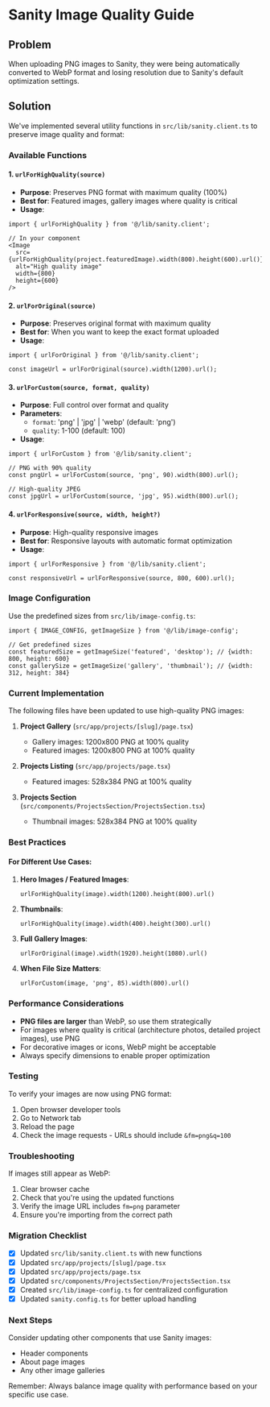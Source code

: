 # Sanity Image Quality Guide

## Problem
When uploading PNG images to Sanity, they were being automatically converted to WebP format and losing resolution due to Sanity's default optimization settings.

## Solution
We've implemented several utility functions in `src/lib/sanity.client.ts` to preserve image quality and format:

### Available Functions

#### 1. `urlForHighQuality(source)`
- **Purpose**: Preserves PNG format with maximum quality (100%)
- **Best for**: Featured images, gallery images where quality is critical
- **Usage**:
```tsx
import { urlForHighQuality } from '@/lib/sanity.client';

// In your component
<Image 
  src={urlForHighQuality(project.featuredImage).width(800).height(600).url()}
  alt="High quality image"
  width={800}
  height={600}
/>
```

#### 2. `urlForOriginal(source)`
- **Purpose**: Preserves original format with maximum quality
- **Best for**: When you want to keep the exact format uploaded
- **Usage**:
```tsx
import { urlForOriginal } from '@/lib/sanity.client';

const imageUrl = urlForOriginal(source).width(1200).url();
```

#### 3. `urlForCustom(source, format, quality)`
- **Purpose**: Full control over format and quality
- **Parameters**:
  - `format`: 'png' | 'jpg' | 'webp' (default: 'png')
  - `quality`: 1-100 (default: 100)
- **Usage**:
```tsx
import { urlForCustom } from '@/lib/sanity.client';

// PNG with 90% quality
const pngUrl = urlForCustom(source, 'png', 90).width(800).url();

// High-quality JPEG
const jpgUrl = urlForCustom(source, 'jpg', 95).width(800).url();
```

#### 4. `urlForResponsive(source, width, height?)`
- **Purpose**: High-quality responsive images
- **Best for**: Responsive layouts with automatic format optimization
- **Usage**:
```tsx
import { urlForResponsive } from '@/lib/sanity.client';

const responsiveUrl = urlForResponsive(source, 800, 600).url();
```

### Image Configuration
Use the predefined sizes from `src/lib/image-config.ts`:

```tsx
import { IMAGE_CONFIG, getImageSize } from '@/lib/image-config';

// Get predefined sizes
const featuredSize = getImageSize('featured', 'desktop'); // {width: 800, height: 600}
const gallerySize = getImageSize('gallery', 'thumbnail'); // {width: 312, height: 384}
```

### Current Implementation

The following files have been updated to use high-quality PNG images:

1. **Project Gallery** (`src/app/projects/[slug]/page.tsx`)
   - Gallery images: 1200x800 PNG at 100% quality
   - Featured images: 1200x800 PNG at 100% quality

2. **Projects Listing** (`src/app/projects/page.tsx`)
   - Featured images: 528x384 PNG at 100% quality

3. **Projects Section** (`src/components/ProjectsSection/ProjectsSection.tsx`)
   - Thumbnail images: 528x384 PNG at 100% quality

### Best Practices

#### For Different Use Cases:

1. **Hero Images / Featured Images**:
   ```tsx
   urlForHighQuality(image).width(1200).height(800).url()
   ```

2. **Thumbnails**:
   ```tsx
   urlForHighQuality(image).width(400).height(300).url()
   ```

3. **Full Gallery Images**:
   ```tsx
   urlForOriginal(image).width(1920).height(1080).url()
   ```

4. **When File Size Matters**:
   ```tsx
   urlForCustom(image, 'png', 85).width(800).url()
   ```

### Performance Considerations

- **PNG files are larger** than WebP, so use them strategically
- For images where quality is critical (architecture photos, detailed project images), use PNG
- For decorative images or icons, WebP might be acceptable
- Always specify dimensions to enable proper optimization

### Testing
To verify your images are now using PNG format:
1. Open browser developer tools
2. Go to Network tab
3. Reload the page
4. Check the image requests - URLs should include `&fm=png&q=100`

### Troubleshooting

If images still appear as WebP:
1. Clear browser cache
2. Check that you're using the updated functions
3. Verify the image URL includes `fm=png` parameter
4. Ensure you're importing from the correct path

### Migration Checklist

- [x] Updated `src/lib/sanity.client.ts` with new functions
- [x] Updated `src/app/projects/[slug]/page.tsx`
- [x] Updated `src/app/projects/page.tsx`
- [x] Updated `src/components/ProjectsSection/ProjectsSection.tsx`
- [x] Created `src/lib/image-config.ts` for centralized configuration
- [x] Updated `sanity.config.ts` for better upload handling

### Next Steps

Consider updating other components that use Sanity images:
- Header components
- About page images
- Any other image galleries

Remember: Always balance image quality with performance based on your specific use case. 